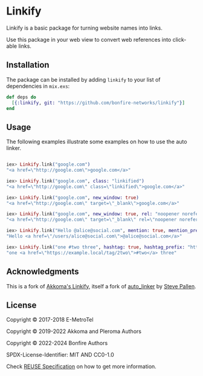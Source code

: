 # Linkify

Linkify is a basic package for turning website names into links.

Use this package in your web view to convert web references into click-able links.

## Installation

The package can be installed by adding `linkify` to your list of dependencies in `mix.exs`:

```elixir
def deps do
  [{:linkify, git: "https://github.com/bonfire-networks/linkify"}]
end
```

## Usage

The following examples illustrate some examples on how to use the auto linker.

```elixir

iex> Linkify.link("google.com")
"<a href=\"http://google.com\">google.com</a>"

iex> Linkify.link("google.com", class: "linkified")
"<a href=\"http://google.com\" class=\"linkified\">google.com</a>"

iex> Linkify.link("google.com", new_window: true)
"<a href=\"http://google.com\" target=\"_blank\">google.com</a>"

iex> Linkify.link("google.com", new_window: true, rel: "noopener noreferrer")
"<a href=\"http://google.com\" target=\"_blank\" rel=\"noopener noreferrer\">google.com</a>"

iex> Linkify.link("Hello @alice@social.com", mention: true, mention_prefix: "/users/")
"Hello <a href=\"/users/alice@social.com\">@alice@social.com</a>"

iex> Linkify.link("one #two three", hashtag: true, hashtag_prefix: "https://example.local/tag/")
"one <a href=\"https://example.local/tag/2two\">#two</a> three"
```

<!-- See the [Docs](https://hexdocs.pm/linkify/) for more examples -->

## Acknowledgments

This is a fork of [Akkoma's Linkify](https://akkoma.dev/AkkomaGang/linkify.git), itself a fork of [auto_linker](https://github.com/smpallen99/auto_linker) by [Steve Pallen](https://github.com/smpallen99).

## License

Copyright © 2017-2018 E-MetroTel

Copyright © 2019-2022 Akkoma and Pleroma Authors

Copyright © 2022-2024 Bonfire Authors

SPDX-License-Identifier: MIT AND CC0-1.0

Check [REUSE Specification](https://reuse.software/spec/) on how to get more information.
